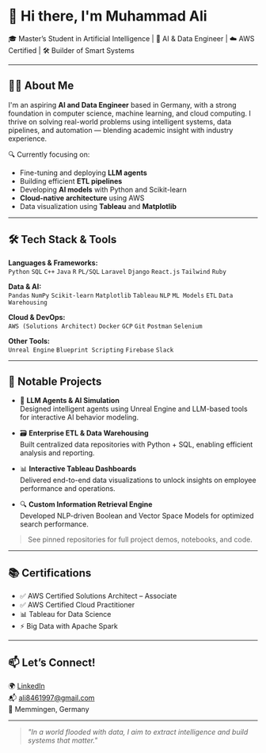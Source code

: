 # 👋 Hi there, I'm Muhammad Ali

🎓 Master’s Student in Artificial Intelligence | 🧠 AI & Data Engineer | ☁️ AWS Certified | 🛠️ Builder of Smart Systems

---

## 👨‍💻 About Me

I'm an aspiring **AI and Data Engineer** based in Germany, with a strong foundation in computer science, machine learning, and cloud computing. I thrive on solving real-world problems using intelligent systems, data pipelines, and automation — blending academic insight with industry experience.

🔍 Currently focusing on:
- Fine-tuning and deploying **LLM agents**
- Building efficient **ETL pipelines**
- Developing **AI models** with Python and Scikit-learn
- **Cloud-native architecture** using AWS
- Data visualization using **Tableau** and **Matplotlib**

---

## 🛠️ Tech Stack & Tools

**Languages & Frameworks:**  
`Python` `SQL` `C++` `Java` `R` `PL/SQL` `Laravel` `Django` `React.js` `Tailwind` `Ruby`  

**Data & AI:**  
`Pandas` `NumPy` `Scikit-learn` `Matplotlib` `Tableau` `NLP` `ML Models` `ETL` `Data Warehousing`  

**Cloud & DevOps:**  
`AWS (Solutions Architect)` `Docker` `GCP` `Git` `Postman` `Selenium`  

**Other Tools:**  
`Unreal Engine` `Blueprint Scripting` `Firebase` `Slack`  

---

## 🚀 Notable Projects

- 🎯 **LLM Agents & AI Simulation**  
  Designed intelligent agents using Unreal Engine and LLM-based tools for interactive AI behavior modeling.

- 🗃️ **Enterprise ETL & Data Warehousing**  
  Built centralized data repositories with Python + SQL, enabling efficient analysis and reporting.

- 📊 **Interactive Tableau Dashboards**  
  Delivered end-to-end data visualizations to unlock insights on employee performance and operations.

- 🔍 **Custom Information Retrieval Engine**  
  Developed NLP-driven Boolean and Vector Space Models for optimized search performance.

> See pinned repositories for full project demos, notebooks, and code.

---

## 📚 Certifications

- ✅ AWS Certified Solutions Architect – Associate  
- ✅ AWS Certified Cloud Practitioner  
- 📊 Tableau for Data Science  
- ⚡ Big Data with Apache Spark

---

## 📫 Let’s Connect!

🌍 [LinkedIn](https://www.linkedin.com/in/muhammad-ali-75a720186)  
📬 ali8461997@gmail.com  
📍 Memmingen, Germany  

---

> *"In a world flooded with data, I aim to extract intelligence and build systems that matter."*

